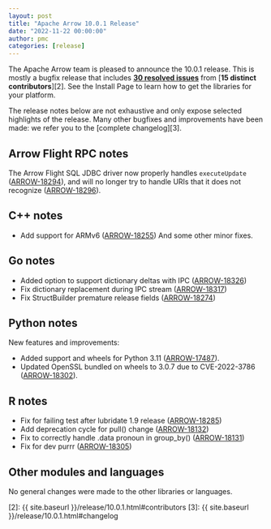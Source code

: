 ```yaml
---
layout: post
title: "Apache Arrow 10.0.1 Release"
date: "2022-11-22 00:00:00"
author: pmc
categories: [release]
---
```

<!--
{% comment %}
Licensed to the Apache Software Foundation (ASF) under one or more
contributor license agreements.  See the NOTICE file distributed with
this work for additional information regarding copyright ownership.
The ASF licenses this file to you under the Apache License, Version 2.0
(the "License"); you may not use this file except in compliance with
the License.  You may obtain a copy of the License at

http://www.apache.org/licenses/LICENSE-2.0

Unless required by applicable law or agreed to in writing, software
distributed under the License is distributed on an "AS IS" BASIS,
WITHOUT WARRANTIES OR CONDITIONS OF ANY KIND, either express or implied.
See the License for the specific language governing permissions and
limitations under the License.
{% endcomment %}
-->


The Apache Arrow team is pleased to announce the 10.0.1 release.
This is mostly a bugfix release that includes [**30 resolved issues**][1]
from [**15 distinct contributors**][2]. See the Install Page to learn how to
get the libraries for your platform.

The release notes below are not exhaustive and only expose selected highlights
of the release. Many other bugfixes and improvements have been made: we refer
you to the [complete changelog][3].

## Arrow Flight RPC notes
The Arrow Flight SQL JDBC driver now properly handles `executeUpdate` ([ARROW-18294](https://issues.apache.org/jira/browse/ARROW-18294)), and will no longer try to handle URIs that it does not recognize ([ARROW-18296](https://issues.apache.org/jira/browse/ARROW-18296)).

## C++ notes
* Add support for ARMv6 ([ARROW-18255](https://issues.apache.org/jira/browse/ARROW-18255))
And some other minor fixes.

## Go notes
* Added option to support dictionary deltas with IPC ([ARROW-18326](https://issues.apache.org/jira/browse/ARROW-18326))
* Fix dictionary replacement during IPC stream ([ARROW-18317](https://issues.apache.org/jira/browse/ARROW-18317))
* Fix StructBuilder premature release fields ([ARROW-18274](https://issues.apache.org/jira/browse/ARROW-18274))

## Python notes

New features and improvements:

* Added support and wheels for Python 3.11
  ([ARROW-17487](https://issues.apache.org/jira/browse/ARROW-17487)).
* Updated OpenSSL bundled on wheels to 3.0.7 due to CVE-2022-3786
  ([ARROW-18302](https://issues.apache.org/jira/browse/ARROW-18302)).

## R notes
* Fix for failing test after lubridate 1.9 release ([ARROW-18285](https://issues.apache.org/jira/browse/ARROW-18285))
* Add deprecation cycle for pull() change ([ARROW-18132](https://issues.apache.org/jira/browse/ARROW-18132))
* Fix to correctly handle .data pronoun in group_by() ([ARROW-18131](https://issues.apache.org/jira/browse/ARROW-18131))
* Fix for dev purrr ([ARROW-18305](https://issues.apache.org/jira/browse/ARROW-18305))

## Other modules and languages

No general changes were made to the other libraries or languages.


[1]: https://issues.apache.org/jira/issues/?jql=project%20%3D%20ARROW%20AND%20status%20%3D%20Resolved%20AND%20fixVersion%20%3D%2010.0.1
[2]: {{ site.baseurl }}/release/10.0.1.html#contributors
[3]: {{ site.baseurl }}/release/10.0.1.html#changelog
